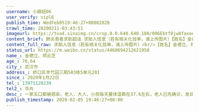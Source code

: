 ```yaml
---
username: 小娟妞06
user_verify: vipl6
publish_time: WedFeb0519:46:27+08002020
crawl_time: 20200211-03:43:51
imageurl: https://tva4.sinaimg.cn/crop.0.0.640.640.180/006Ebtf8jw8faxoemd3wij30hs0hsgmo.jpg?KID=imgbed,tva&Expires=1581374134&ssig=3BsaQ6VcXq,http://n.sinaimg.cn/photo/5213b46e/20181127/timeline_card_small_super_default.png,https://wx3.sinaimg.cn/orj360/006Ebtf8gy1gblr29zwu9j31hc0u07d5.jpg,https://wx1.sinaimg.cn/orj360/006Ebtf8gy1gblr2acx9bj31hc0u0go6.jpg,https://wx2.sinaimg.cn/orj360/006Ebtf8gy1gblr2lav6yj30u01hctbh.jpg,https://wx2.sinaimg.cn/orj360/006Ebtf8gy1gblr2lmwk1j30go0m83zn.jpg
content_brief: 肺炎患者求助超话 求助人信息（若有相关化验单，请上传图片）【姓名】金德立、郑云芝【年龄】70 , 64【所在城市】武汉市【所在小区、社区】桥口区丰竹园三期503栋5单元201【患病时间】2020年1月22日【联系方式】13971120239【其他紧急联系人】华卉【病情描述】一家五口都被感染，老人，大 ...全文
content_full_raw: 求助人信息（若有相关化验单，请上传图片）<br/>【姓名】金德立、郑云芝<br/>【年龄】70,64<br/>【所在城市】武汉市<br/>【所在小区、社区】桥口区丰竹园三期503栋5单元201<br/>【患病时间】2020年1月22日<br/>【联系方式】13971120239<br/>【其他紧急联系人】华卉<br/>【病情描述】一家五口都被感染，老人，大人，小孩每天量体温都在37.6左右，老人已先确诊，发烧咳嗽，环节骨骼疼痛！
status_url: https://m.weibo.cn/status/4468694212621958
name_: 金德立、郑云芝
age_: 70,64
city_: 武汉市
address_: 桥口区丰竹园三期503栋5单元201
since_: 2020年1月22日
tel_: 13971120239
tel2_: 华卉
desc_: 一家五口都被感染，老人，大人，小孩每天量体温都在37.6左右，老人已先确诊，发烧咳嗽，环节骨骼疼痛！
publish_timestamp: 2020-02-05 19:46:27+08:00
---
```

